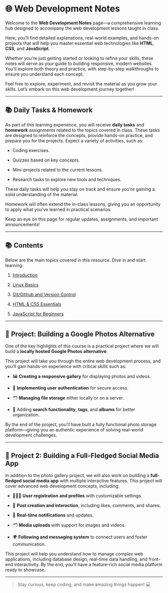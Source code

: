 # 🌐 Web Development Notes

Welcome to the **Web Development Notes** page—a comprehensive learning hub designed to accompany the web development lessons taught in class.

Here, you’ll find detailed explanations, real-world examples, and hands-on projects that will help you master essential web technologies like **HTML**, **CSS**, and **JavaScript**.


Whether you're just getting started or looking to refine your skills, these notes will serve as your guide to building responsive, modern websites. You'll explore both theory and practice, with step-by-step walkthroughs to ensure you understand each concept.

Feel free to explore, experiment, and revisit the material as you grow your skills. Let’s embark on this web development journey together!

---

## 📚 Daily Tasks & Homework


As part of this learning experience, you will receive **daily tasks** and **homework** assignments related to the topics covered in class. These tasks are designed to reinforce the concepts, provide hands-on practice, and prepare you for the projects. Expect a variety of activities, such as:

- Coding exercises.

- Quizzes based on key concepts.

- Mini-projects related to the current lessons.

- Research tasks to explore new tools and techniques.


These daily tasks will help you stay on track and ensure you're gaining a solid understanding of the material.

Homework will often extend the in-class lessons, giving you an opportunity to apply what you’ve learned in practical scenarios.

Keep an eye on this page for regular updates, assignments, and important announcements!

---

## 📚 Contents
Below are the main topics covered in this resource. Dive in and start learning:

1. [Introduction](Learning_Path.md)

2. [Linux Basics](Linux_Basics/LinuxBasics.md)

3. [Git/Github and Version Control](Git_Github/GitContent.md)

4. [HTML & CSS Essentials](Frontend/Contents.md)

5. [JavaScript for Beginners](JavaScript/Beginners.md)

---

## 🚀 Project: Building a Google Photos Alternative


One of the key highlights of this course is a practical project where we will build a **locally hosted Google Photos alternative**.

This project will take you through the entire web development process, and you’ll gain hands-on experience with critical skills such as:


- 🖼️ **Creating a responsive gallery** for displaying photos and videos.

- 🔐 **Implementing user authentication** for secure access.

- 🗂️ **Managing file storage** either locally or on a server.

- 🔎 Adding **search functionality**, **tags**, and **albums** for better organization.

By the end of the project, you’ll have built a fully functional photo storage platform—giving you an authentic experience of solving real-world development challenges.

---

## 🚀 Project 2: Building a Full-Fledged Social Media App

In addition to the photo gallery project, we will also work on building a **full-fledged social media app** with multiple interactive features. This project will cover advanced web development concepts, including:

- 🧑‍🤝‍🧑 **User registration and profiles** with customizable settings.

- 📝 **Post creation and interaction**, including likes, comments, and shares.

- 🔔 **Real-time notifications** and updates.

- 🗂️ **Media uploads** with support for images and videos.

- 🌍 **Following and messaging system** to connect users and foster communication.

This project will help you understand how to manage complex web applications, including database design, real-time data handling, and front-end interactivity. By the end, you’ll have a feature-rich social media platform ready to showcase.

---

> Stay curious, keep coding, and make amazing things happen! 💻
